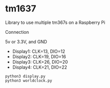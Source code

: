 # tm1637
Library to use multiple tm367s on a Raspberry Pi

Connection

5v or 3.3V, and GND
- Display1:  CLK=13, DIO=12
- Display2:  CLK=19, DIO=16
- Display3:  CLK=26, DIO=20
- Display4:  CLK=21, DIO=22

```
python3 display.py
python3 worldclock.py
```
